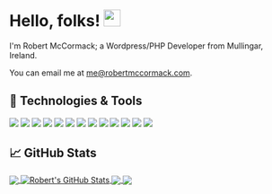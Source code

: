 <!-- [![Header](https://raw.githubusercontent.com/robmccormack89/robmccormack89/master/readme_header.png "Header")](https://robertmccomack.com/) -->

# Hello, folks! <img src="https://raw.githubusercontent.com/robmccormack89/robmccormack89/master/wave.gif" width="30px">

I'm Robert McCormack; a Wordpress/PHP Developer from Mullingar, Ireland.

You can email me at me@robertmccormack.com.

<!-- ## &#x270d; Blog & Writing!

Apart from coding, I also maintain a blog - you can find my articles on my website at [robertmccomack.com](https://robertmccomack.com/). -->

## 🔧 Technologies & Tools
![](https://img.shields.io/badge/OS-Windows-informational?style=flat&logo=windows&logoColor=white&color=58a6ff)
![](https://img.shields.io/badge/Editor-Atom-informational?style=flat&logo=atom&logoColor=white&color=58a6ff)
![](https://img.shields.io/badge/Code-PHP-informational?style=flat&logo=php&logoColor=white&color=58a6ff)
![](https://img.shields.io/badge/Code-Twig-informational?style=flat&logo=twig&logoColor=white&color=58a6ff)
![](https://img.shields.io/badge/Code-JavaScript-informational?style=flat&logo=javascript&logoColor=white&color=58a6ff)
![](https://img.shields.io/badge/Code-jquery-informational?style=flat&logo=jquery&logoColor=white&color=58a6ff)
![](https://img.shields.io/badge/CMS-Wordpress-informational?style=flat&logo=wordpress&logoColor=white&color=58a6ff)
![](https://img.shields.io/badge/Framework-CodeIgniter-informational?style=flat&logo=CodeIgniter&logoColor=white&color=58a6ff)
![](https://img.shields.io/badge/DB-MySQL-informational?style=flat&logo=mysql&logoColor=white&color=58a6ff)
![](https://img.shields.io/badge/Tools-NPM-informational?style=flat&logo=npm&logoColor=white&color=58a6ff)
![](https://img.shields.io/badge/Tools-Webpack-informational?style=flat&logo=webpack&logoColor=white&color=58a6ff)
![](https://img.shields.io/badge/Tools-Yarn-informational?style=flat&logo=yarn&logoColor=white&color=58a6ff)
![](https://img.shields.io/badge/Cloud-AWS-informational?style=flat&logo=aws&logoColor=white&color=58a6ff)

## &#x1f4c8; GitHub Stats

<a href="https://github.com/robmccormack89/robmccormack89">
  <img align="center" src="https://github-readme-stats.vercel.app/api/top-langs/?username=robmccormack89&line_height=24&hide=hack&layout=compact&langs_count=8&title_color=ffffff&text_color=8b949e&icon_color=58a6ff&bg_color=0d1117" />
</a>
<a href="https://github.com/robmccormack89/robmccormack89">
  <img align="center" src="https://github-readme-stats.vercel.app/api?username=robmccormack89&hide=contribs&show_icons=true&line_height=24&count_private=true&title_color=ffffff&text_color=8b949e&icon_color=58a6ff&bg_color=0d1117" alt="Robert's GitHub Stats" />
</a>

<a href="https://github.com/robmccormack89/rmcc-starter-theme">
  <img align="center" src="https://github-readme-stats.vercel.app/api/pin/?username=robmccormack89&line_height=24&repo=rmcc-starter-theme&title_color=ffffff&text_color=8b949e&icon_color=58a6ff&bg_color=0d1117" />
</a>

<a href="https://github.com/robmccormack89/organic-wp">
  <img align="center" src="https://github-readme-stats.vercel.app/api/pin/?username=robmccormack89&line_height=24&repo=organic-wp&title_color=ffffff&text_color=8b949e&icon_color=58a6ff&bg_color=0d1117" />
</a>
